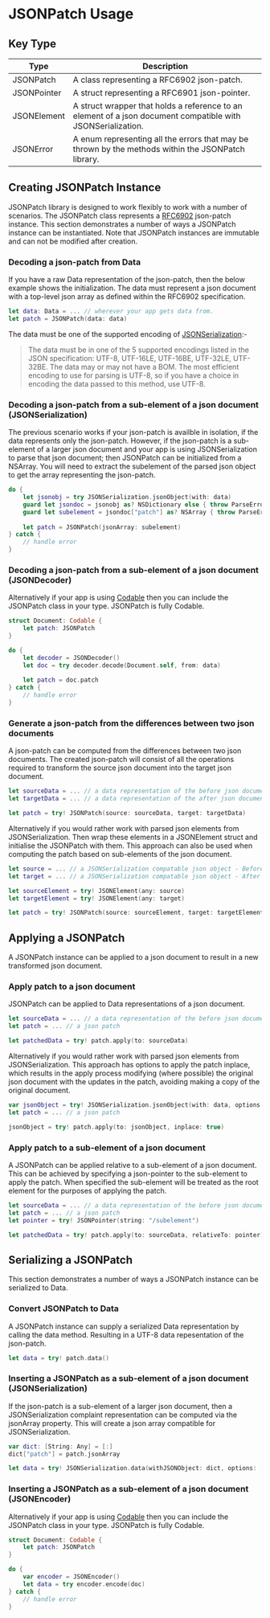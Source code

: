 # JSONPatch Usage

## Key Type

| Type        | Description                                                  |
| ----------- | ------------------------------------------------------------ |
| JSONPatch   | A class representing a RFC6902 json-patch.                   |
| JSONPointer | A struct representing a RFC6901 json-pointer.                |
| JSONElement | A struct wrapper that holds a reference to an element of a json document compatible with JSONSerialization. |
| JSONError   | A enum representing all the errors that may be thrown by the methods within the JSONPatch library. |

## Creating JSONPatch Instance

JSONPatch library is designed to work flexibly to work with a number of scenarios. The JSONPatch class represents a [RFC6902](https://tools.ietf.org/html/rfc6902) json-patch instance. This section demonstrates a number of ways a JSONPatch instance can be instantiated. Note that JSONPatch instances are immutable and can not be modified after creation.

### Decoding a json-patch from Data

If you have a raw Data representation of the json-patch, then the below example shows the initialization. The data must represent a json document with a top-level json array as defined within the RFC6902 specification.

```swift
let data: Data = ... // wherever your app gets data from.
let patch = JSONPatch(data: data)
```

The data must be one of the supported encoding of [JSONSerialization](https://developer.apple.com/documentation/foundation/jsonserialization):- 

> The data must be in one of the 5 supported encodings listed in the JSON specification: UTF-8, UTF-16LE, UTF-16BE, UTF-32LE, UTF-32BE. The data may or may not have a BOM. The most efficient encoding to use for parsing is UTF-8, so if you have a choice in encoding the data passed to this method, use UTF-8.

### Decoding a json-patch from a sub-element of a json document (JSONSerialization)

The previous scenario works if your json-patch is availble in isolation, if the data represents only the json-patch. However, if the json-patch is a sub-element of a larger json document and your app is using JSONSerialization to parse that json document; then JSONPatch can be initialized from a NSArray. You will need to extract the subelement of the parsed json object to get the array representing the json-patch.

```swift
do {
    let jsonobj = try JSONSerialization.jsonObject(with: data)
    guard let jsondoc = jsonobj as? NSDictionary else { throw ParseError }
    guard let subelement = jsondoc["patch"] as? NSArray { throw ParseError }
    
    let patch = JSONPatch(jsonArray: subelement)
} catch {
    // handle error
}
```

### Decoding a json-patch from a sub-element of a json document (JSONDecoder)

Alternatively if your app is using [Codable](https://developer.apple.com/documentation/swift/codable) then you can include the JSONPatch class in your type. JSONPatch is fully Codable.

```swift
struct Document: Codable {
    let patch: JSONPatch
}

do {
    let decoder = JSONDecoder()
    let doc = try decoder.decode(Document.self, from: data)
    
    let patch = doc.patch
} catch {
    // handle error
}
```

### Generate a json-patch from the differences between two json documents

A json-patch can be computed from the differences between two json documents. The created json-patch will consist of all the operations required to transform the source json document into the target json document.

```swift
let sourceData = ... // a data representation of the before json document
let targetData = ... // a data representation of the after json document

let patch = try! JSONPatch(source: sourceData, target: targetData)
```

Alternatively if you would rather work with parsed json elements from JSONSerialization. Then wrap these elements in a JSONElement struct and initialise the JSONPatch with them. This approach can also be used when computing the patch based on sub-elements of the json document.

```swift
let source = ... // a JSONSerialization compatable json object - Before
let target = ... // a JSONSerialization compatable json object - After

let sourceElement = try! JSONElement(any: source)
let targetElement = try! JSONElement(any: target)

let patch = try! JSONPatch(source: sourceElement, target: targetElement)
```

## Applying a JSONPatch

A JSONPatch instance can be applied to a json document to result in a new transformed json document.

### Apply patch to a json document

JSONPatch can be applied to Data representations of a json document.

```swift
let sourceData = ... // a data representation of the before json document
let patch = ... // a json patch

let patchedData = try! patch.apply(to: sourceData)
```

Alternatively if you would rather work with parsed json elements from JSONSerialization. This approach has options to apply the patch inplace, which results in the apply process modifying (where possible) the original json document with the updates in the patch, avoiding making a copy of the original document.

```swift
var jsonObject = try! JSONSerialization.jsonObject(with: data, options: [])
let patch = ... // a json patch

jsonObject = try! patch.apply(to: jsonObject, inplace: true)
```

### Apply patch to a sub-element of a json document

A JSONPatch can be applied relative to a sub-element of a json document. This can be achieved by specifying a json-pointer to the sub-element to apply the patch. When specified the sub-element will be treated as the root element for the purposes of applying the patch.

```swift
let sourceData = ... // a data representation of the before json document
let patch = ... // a json patch
let pointer = try! JSONPointer(string: "/subelement")

let patchedData = try! patch.apply(to: sourceData, relativeTo: pointer)
```

## Serializing a JSONPatch

This section demonstrates a number of ways a JSONPatch instance can be serialized to Data.

### Convert JSONPatch to Data

A JSONPatch instance can supply a serialized Data representation by calling the data method. Resulting in a UTF-8 data repesentation of the json-patch.

```swift
let data = try! patch.data()
```

### Inserting a JSONPatch as a sub-element of a json document (JSONSerialization)

If the json-patch is a sub-element of a larger json document, then a JSONSerialization complaint representation can be computed via the jsonArray property. This will create a json array compatible for JSONSerialization.

```swift
var dict: [String: Any] = [:]
dict["patch"] = patch.jsonArray

let data = try! JSONSerialization.data(withJSONObject: dict, options: [])
```

### Inserting a JSONPatch as a sub-element of a json document (JSONEncoder)

Alternatively if your app is using [Codable](https://developer.apple.com/documentation/swift/codable) then you can include the JSONPatch class in your type. JSONPatch is fully Codable.

```swift
struct Document: Codable {
    let patch: JSONPatch
}

do {
    var encoder = JSONEncoder()
    let data = try encoder.encode(doc)
} catch {
    // handle error
}
```

